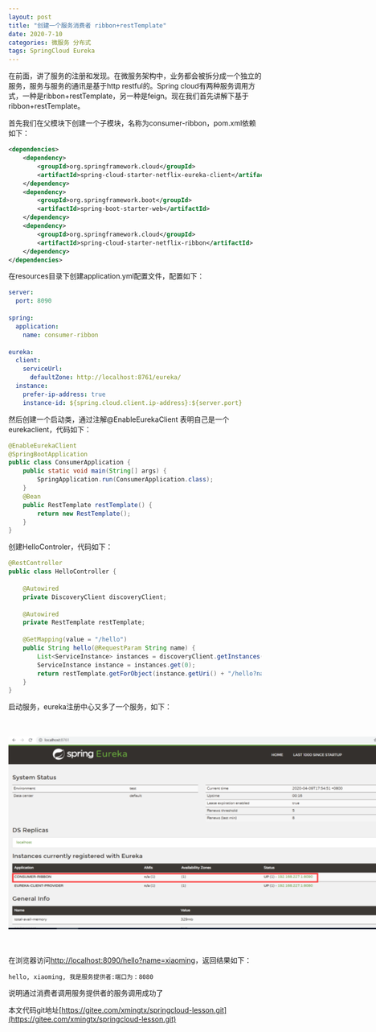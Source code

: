```yaml
---
layout: post
title: "创建一个服务消费者 ribbon+restTemplate"
date: 2020-7-10
categories: 微服务 分布式
tags: SpringCloud Eureka
--- 
```


在前面，讲了服务的注册和发现。在微服务架构中，业务都会被拆分成一个独立的服务，服务与服务的通讯是基于http restful的。Spring cloud有两种服务调用方式，一种是ribbon+restTemplate，另一种是feign。现在我们首先讲解下基于ribbon+restTemplate。

首先我们在父模块下创建一个子模块，名称为consumer-ribbon，pom.xml依赖如下：

```xml
<dependencies>
    <dependency>
        <groupId>org.springframework.cloud</groupId>
        <artifactId>spring-cloud-starter-netflix-eureka-client</artifactId>
    </dependency>
    <dependency>
        <groupId>org.springframework.boot</groupId>
        <artifactId>spring-boot-starter-web</artifactId>
    </dependency>
    <dependency>
        <groupId>org.springframework.cloud</groupId>
        <artifactId>spring-cloud-starter-netflix-ribbon</artifactId>
    </dependency>
</dependencies>
```


在resources目录下创建application.yml配置文件，配置如下：

```yaml
server:
  port: 8090

spring:
  application:
    name: consumer-ribbon

eureka:
  client:
    serviceUrl:
      defaultZone: http://localhost:8761/eureka/
  instance:
    prefer-ip-address: true
    instance-id: ${spring.cloud.client.ip-address}:${server.port}
```

然后创建一个启动类，通过注解@EnableEurekaClient 表明自己是一个eurekaclient，代码如下：

```java
@EnableEurekaClient
@SpringBootApplication
public class ConsumerApplication {
    public static void main(String[] args) {
        SpringApplication.run(ConsumerApplication.class);
    }
    @Bean
    public RestTemplate restTemplate() {
        return new RestTemplate();
    }
}
```

创建HelloControler，代码如下：

```java
@RestController
public class HelloController {

    @Autowired
    private DiscoveryClient discoveryClient;

    @Autowired
    private RestTemplate restTemplate;

    @GetMapping(value = "/hello")
    public String hello(@RequestParam String name) {
        List<ServiceInstance> instances = discoveryClient.getInstances("eureka-client-provider");
        ServiceInstance instance = instances.get(0);
        return restTemplate.getForObject(instance.getUri() + "/hello?name=" + name, String.class);
    }
}
```

启动服务，eureka注册中心又多了一个服务，如下：

<div style="width:780px;height:384px;margin:50px auto">
    <img alt="ribbon.png" src="/images/ribbon.png" width="780" height="384"/>
</div>

在浏览器访问[http://localhost:8090/hello?name=xiaoming](http://localhost:8090/hello?name=xiaoming)，返回结果如下：

```
hello, xiaoming, 我是服务提供者:端口为：8080
```

说明通过消费者调用服务提供者的服务调用成功了

本文代码git地址[https://gitee.com/xmingtx/springcloud-lesson.git](https://gitee.com/xmingtx/springcloud-lesson.git)